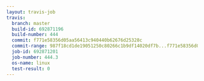 ```yaml
---
layout: travis-job
travis:
  branch: master
  build-id: 692871196
  build-number: 444
  commit: f771e58356d05aa56413c940440b62676d25328c
  commit-range: 987f18cd1de19051250c80266c1b9df14020df7b...f771e58356d05aa56413c940440b62676d25328c
  job-id: 692871201
  job-number: 444.3
  os-name: linux
  test-result: 0
---
```


